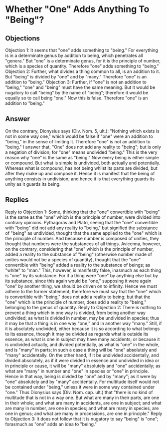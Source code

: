 # Whether "One" Adds Anything To "Being"?
## Objections
Objection 1: It seems that "one" adds something to "being." For everything is in a determinate genus by addition to being, which penetrates all "genera." But "one" is a determinate genus, for it is the principle of number, which is a species of quantity. Therefore "one" adds something to "being."
Objection 2: Further, what divides a thing common to all, is an addition to it. But "being" is divided by "one" and by "many." Therefore "one" is an addition to "being."
Objection 3: Further, if "one" is not an addition to "being," "one" and "being" must have the same meaning. But it would be nugatory to call "being" by the name of "being"; therefore it would be equally so to call being "one." Now this is false. Therefore "one" is an addition to "being."
## Answer
On the contrary, Dionysius says (Div. Nom. 5, ult.): "Nothing which exists is not in some way one," which would be false if "one" were an addition to "being," in the sense of limiting it. Therefore "one" is not an addition to "being."
I answer that, "One" does not add any reality to "being"; but is only a negation of division; for "one" means undivided "being." This is the very reason why "one" is the same as "being." Now every being is either simple or compound. But what is simple is undivided, both actually and potentially. Whereas what is compound, has not being whilst its parts are divided, but after they make up and compose it. Hence it is manifest that the being of anything consists in undivision; and hence it is that everything guards its unity as it guards its being.
## Replies
Reply to Objection 1: Some, thinking that the "one" convertible with "being" is the same as the "one" which is the principle of number, were divided into contrary opinions. Pythagoras and Plato, seeing that the "one" convertible with "being" did not add any reality to "being," but signified the substance of "being" as undivided, thought that the same applied to the "one" which is the principle of number. And because number is composed of unities, they thought that numbers were the substances of all things. Avicenna, however, on the contrary, considering that "one" which is the principle of number, added a reality to the substance of "being" (otherwise number made of unities would not be a species of quantity), thought that the "one" convertible with "being" added a reality to the substance of beings; as "white" to "man." This, however, is manifestly false, inasmuch as each thing is "one" by its substance. For if a thing were "one" by anything else but by its substance, since this again would be "one," supposing it were again "one" by another thing, we should be driven on to infinity. Hence we must adhere to the former statement; therefore we must say that the "one" which is convertible with "being," does not add a reality to being; but that the "one" which is the principle of number, does add a reality to "being," belonging to the genus of quantity.
Reply to Objection 2: There is nothing to prevent a thing which in one way is divided, from being another way undivided; as what is divided in number, may be undivided in species; thus it may be that a thing is in one way "one," and in another way "many." Still, if it is absolutely undivided, either because it is so according to what belongs to its essence, though it may be divided as regards what is outside its essence, as what is one in subject may have many accidents; or because it is undivided actually, and divided potentially, as what is "one" in the whole, and is "many" in parts; in such a case a thing will be "one" absolutely and "many" accidentally. On the other hand, if it be undivided accidentally, and divided absolutely, as if it were divided in essence and undivided in idea or in principle or cause, it will be "many" absolutely and "one" accidentally; as what are "many" in number and "one" in species or "one" in principle. Hence in that way, being is divided by "one" and by "many"; as it were by "one" absolutely and by "many" accidentally. For multitude itself would not be contained under "being," unless it were in some way contained under "one." Thus Dionysius says (Div. Nom. cap. ult.) that "there is no kind of multitude that is not in a way one. But what are many in their parts, are one in their whole; and what are many in accidents, are one in subject; and what are many in number, are one in species; and what are many in species, are one in genus; and what are many in processions, are one in principle."
Reply to Objection 3: It does not follow that it is nugatory to say "being" is "one"; forasmuch as "one" adds an idea to "being."